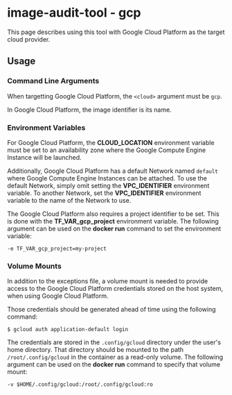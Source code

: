 # image-audit-tool - gcp

This page describes using this tool with Google Cloud Platform as the target cloud provider.

## Usage

### Command Line Arguments

When targetting Google Cloud Platform, the `<cloud>` argument must be `gcp`.

In Google Cloud Platform, the image identifier is its name.

### Environment Variables

For Google Cloud Platform, the **CLOUD_LOCATION** environment variable must be set to an availability zone where the Google Compute Engine Instance will be launched.

Additionally, Google Cloud Platform has a default Network named `default` where Google Compute Engine Instances can be attached. To use the default Network, simply omit setting the **VPC_IDENTIFIER** environment variable. To another Network, set the **VPC_IDENTIFIER** environment variable to the name of the Network to use.

The Google Cloud Platform also requires a project identifier to be set.  This is done with the **TF_VAR_gcp_project** environment variable.  The following argument can be used on the **docker run** command to set the environment variable:

`-e TF_VAR_gcp_project=my-project`

### Volume Mounts

In addition to the exceptions file, a volume mount is needed to provide access to the Google Cloud Platform credentials stored on the host system, when using Google Cloud Platform.

Those credentials should be generated ahead of time using the following command:
```
$ gcloud auth application-default login
```

The credentials are stored in the `.config/gcloud` directory under the user's home directory.  That directory should be mounted to the path `/root/.config/gcloud` in the container as a read-only volume.  The following argument can be used on the **docker run** command to specify that volume mount:

`-v $HOME/.config/gcloud:/root/.config/gcloud:ro`

